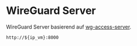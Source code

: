 WireGuard Server
================

WireGuard Server basierend auf [wg-access-server](https://github.com/freifunkMUC/wg-access-server/).

    http://${ip_vm}:8000

    

